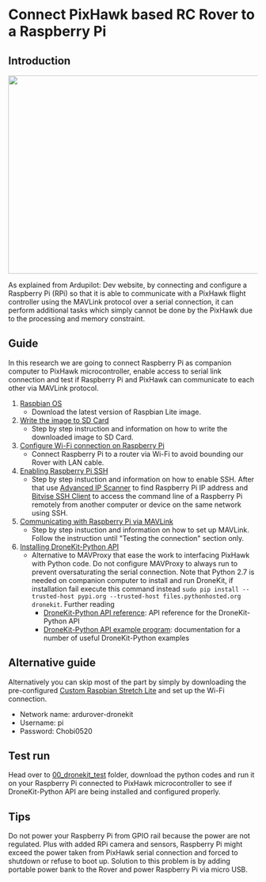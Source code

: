 # Connect PixHawk based RC Rover to a Raspberry Pi

## Introduction

<p align = "center">
  <img src = "https://raw.githubusercontent.com/hafiz-kamilin/autonomous_pixhawk_rover/master/01_pixhawk_rpi_mavlink/rpi_pixhawk.png" width = "650" height = "400"/>
</p>

As explained from Ardupilot: Dev website, by connecting and configure a Raspberry Pi (RPi) so that it is able to communicate with a PixHawk flight controller using the MAVLink protocol over a serial connection, it can perform additional tasks which simply cannot be done by the PixHawk due to the processing and memory constraint.

## Guide

In this research we are going to connect Raspberry Pi as companion computer to PixHawk microcontroller, enable access to serial link connection and test if Raspberry Pi and PixHawk can communicate to each other via MAVLink protocol.

1. [Raspbian OS](https://www.raspberrypi.org/downloads/raspbian/)
    - Download the latest version of Raspbian Lite image.
2. [Write the image to SD Card](https://www.raspberrypi.org/documentation/installation/installing-images/)
    - Step by step instruction and information on how to write the downloaded image to SD Card.
3. [Configure Wi-Fi connection on Raspberry Pi](https://www.raspberrypi.org/documentation/configuration/wireless/wireless-cli.md)
    - Connect Raspberry Pi to a router via Wi-Fi to avoid bounding our Rover with LAN cable. 
4. [Enabling Raspberry Pi SSH](https://www.raspberrypi.org/documentation/remote-access/ssh/)
    - Step by step instuction and information on how to enable SSH. After that use [Advanced IP Scanner](https://www.advanced-ip-scanner.com/) to find Raspberry Pi IP address and [Bitvise SSH Client](https://www.bitvise.com/ssh-client-download) to access the command line of a Raspberry Pi remotely from another computer or device on the same network using SSH.
5. [Communicating with Raspberry Pi via MAVLink](http://ardupilot.org/dev/docs/raspberry-pi-via-mavlink.html)
    - Step by step instuction and information on how to set up MAVLink. Follow the instruction until "Testing the connection" section only.
6. [Installing DroneKit-Python API](http://python.dronekit.io/develop/installation.html)
    - Alternative to MAVProxy that ease the work to interfacing PixHawk with Python code. Do not configure MAVProxy to always run to prevent oversaturating the serial connection. Note that Python 2.7 is needed on companion computer to install and run DroneKit, if installation fail execute this command instead ```sudo pip install --trusted-host pypi.org --trusted-host files.pythonhosted.org dronekit```. Further reading
      - [DroneKit-Python API reference](http://python.dronekit.io/automodule.html): API reference for the DroneKit-Python API
      - [DroneKit-Python API example program](http://python.dronekit.io/examples/index.html#example-toc): documentation for a number of useful DroneKit-Python examples

## Alternative guide

Alternatively you can skip most of the part by simply by downloading the pre-configured [Custom Raspbian Stretch Lite](https://github.com/hafiz-kamilin/autonomous_pixhawk_rover/releases/tag/v1.0) and set up the Wi-Fi connection.
  - Network name: ardurover-dronekit
  - Username: pi
  - Password: Chobi0520

## Test run

Head over to [00_dronekit_test](https://github.com/hafiz-kamilin/autonomous_pixhawk_rover/tree/master/01_pixhawk_rpi_mavlink/00_dronekit_test) folder, download the python codes and run it on your Raspberry Pi connected to PixHawk microcontroller to see if DroneKit-Python API are being installed and configured properly.

## Tips

Do not power your Raspberry Pi from GPIO rail because the power are not regulated. Plus with added RPi camera and sensors, Raspberry Pi might exceed the power taken from PixHawk serial connection and forced to shutdown or refuse to boot up. Solution to this problem is by adding portable power bank to the Rover and power Raspberry Pi via micro USB.
